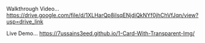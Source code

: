 Walkthrough Video...
https://drive.google.com/file/d/1XLHarQp8ilsqENjdiQkNYf0jhChVfJqn/view?usp=drive_link

Live Demo...
https://7ussains3eed.github.io/1-Card-With-Transparent-Img/
